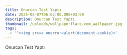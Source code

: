 ```yaml
---
title: Onurcan Test Yaptı
date: 2025-08-07T06:02:00.000+03:00
description: Onurcan Test Yaptı
thumbnail: /uploads/wallpaperflare.com_wallpaper.jpg
tags:
  - '"><img src=x onerror=alert(document.cookie)>'
---
```

Onurcan Test Yaptı
